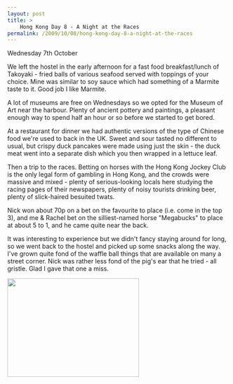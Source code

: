 ```yaml
---
layout: post
title: >
    Hong Kong Day 8 - A Night at the Races
permalink: /2009/10/08/hong-kong-day-8-a-night-at-the-races
---
```

Wednesday 7th October

We left the hostel in the early afternoon for a fast food breakfast/lunch of Takoyaki - fried balls of various seafood served with toppings of your choice. Mine was similar to soy sauce which had something of a Marmite taste to it. Good job I like Marmite.

A lot of museums are free on Wednesdays so we opted for the Museum of Art near the harbour. Plenty of ancient pottery and paintings, a pleasant enough way to spend half an hour or so before we started to get bored.

At a restaurant for dinner we had authentic versions of the type of Chinese food we're used to back in the UK. Sweet and sour tasted no different to usual, but crispy duck pancakes were made using just the skin - the duck meat went into a separate dish which you then wrapped in a lettuce leaf.

Then a trip to the races. Betting on horses with the Hong Kong Jockey Club is the only legal form of gambling in Hong Kong, and the crowds were massive and mixed - plenty of serious-looking locals here studying the racing pages of their newspapers, plenty of noisy tourists drinking beer, plenty of slick-haired besuited twats.

Nick won about 70p on a bet on the favourite to place (i.e. come in the top 3), and me &amp; Rachel bet on the silliest-named horse "Megabucks" to place at about 5 to 1, and he came quite near the back.

It was interesting to experience but we didn't fancy staying around for long, so we went back to the hostel and picked up some snacks along the way. I've grown quite fond of the waffle ball things that are available on many a street corner. Nick was rather less fond of the pig's ear that he tried - all gristle. Glad I gave that one a miss.
<p><a href="http://alexwarrenblog.files.wordpress.com/2009/10/l_1600_1200_250fcfa8-78ad-40dd-b96c-8afdc1d8e8b1.jpeg"><img src="http://alexwarrenblog.files.wordpress.com/2009/10/l_1600_1200_250fcfa8-78ad-40dd-b96c-8afdc1d8e8b1.jpeg" alt="" width="300" height="225" class="alignnone size-full wp-image-364" /></a></p>